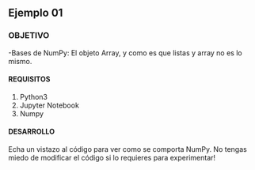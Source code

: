 ## Ejemplo 01

### OBJETIVO 
 -Bases de NumPy: El objeto Array, y como es que listas y array no es lo mismo. 

#### REQUISITOS 
1. Python3
2. Jupyter Notebook
3. Numpy

#### DESARROLLO
Echa un vistazo al código para ver como se comporta NumPy. No tengas miedo de modificar el código si lo requieres para experimentar!
